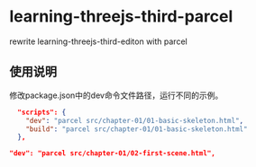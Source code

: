 # learning-threejs-third-parcel
rewrite learning-threejs-third-editon with parcel

## 使用说明
修改package.json中的dev命令文件路径，运行不同的示例。
```json
  "scripts": {
    "dev": "parcel src/chapter-01/01-basic-skeleton.html",
    "build": "parcel src/chapter-01/01-basic-skeleton.html"
  },
```
```json
"dev": "parcel src/chapter-01/02-first-scene.html",
```